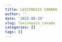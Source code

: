 ```yaml
---
title: LEXISNEXIS CANADA
author: ''
date: '2022-08-29'
slug: lexisnexis_canada
categories: []
tags: []
---
```

